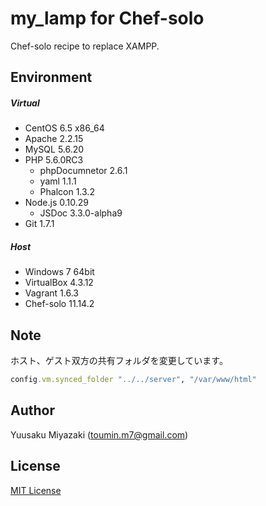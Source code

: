 # my_lamp for Chef-solo
Chef-solo recipe to replace XAMPP.

## Environment
##### Virtual
- CentOS 6.5 x86_64
- Apache 2.2.15
- MySQL 5.6.20
- PHP 5.6.0RC3
  - phpDocumnetor 2.6.1
  - yaml 1.1.1
  - Phalcon 1.3.2
- Node.js 0.10.29
  - JSDoc 3.3.0-alpha9
- Git 1.7.1

##### Host
- Windows 7 64bit
- VirtualBox 4.3.12
- Vagrant 1.6.3
- Chef-solo 11.14.2

## Note
ホスト、ゲスト双方の共有フォルダを変更しています。
```ruby
config.vm.synced_folder "../../server", "/var/www/html"
```

## Author
Yuusaku Miyazaki (toumin.m7@gmail.com)

## License
[MIT License](http://www.opensource.org/licenses/mit-license.php)
